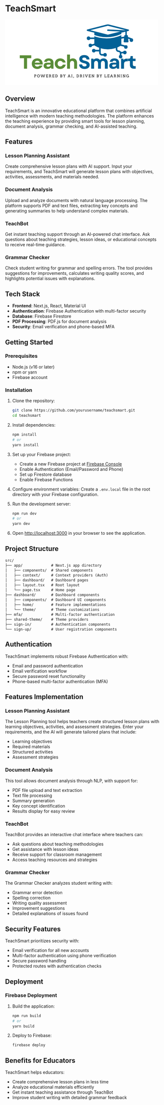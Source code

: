 # TeachSmart

![TeachSmart Logo](public/icon.png)

## Overview

TeachSmart is an innovative educational platform that combines artificial intelligence with modern teaching methodologies. The platform enhances the teaching experience by providing smart tools for lesson planning, document analysis, grammar checking, and AI-assisted teaching.

## Features

### Lesson Planning Assistant
Create comprehensive lesson plans with AI support. Input your requirements, and TeachSmart will generate lesson plans with objectives, activities, assessments, and materials needed.

### Document Analysis
Upload and analyze documents with natural language processing. The platform supports PDF and text files, extracting key concepts and generating summaries to help understand complex materials.

### TeachBot
Get instant teaching support through an AI-powered chat interface. Ask questions about teaching strategies, lesson ideas, or educational concepts to receive real-time guidance.

### Grammar Checker
Check student writing for grammar and spelling errors. The tool provides suggestions for improvements, calculates writing quality scores, and highlights potential issues with explanations.

## Tech Stack

- **Frontend**: Next.js, React, Material UI
- **Authentication**: Firebase Authentication with multi-factor security
- **Database**: Firebase Firestore
- **PDF Processing**: PDF.js for document analysis
- **Security**: Email verification and phone-based MFA

## Getting Started

### Prerequisites

- Node.js (v16 or later)
- npm or yarn
- Firebase account

### Installation

1. Clone the repository:
   ```bash
   git clone https://github.com/yourusername/teachsmart.git
   cd teachsmart
   ```

2. Install dependencies:
   ```bash
   npm install
   # or
   yarn install
   ```

3. Set up your Firebase project:
   - Create a new Firebase project at [Firebase Console](https://console.firebase.google.com/)
   - Enable Authentication (Email/Password and Phone)
   - Set up Firestore database
   - Enable Firebase Functions

4. Configure environment variables:
   Create a `.env.local` file in the root directory with your Firebase configuration.

5. Run the development server:
   ```bash
   npm run dev
   # or
   yarn dev
   ```

6. Open [http://localhost:3000](http://localhost:3000) in your browser to see the application.

## Project Structure

```
src/
├── app/             # Next.js app directory
│   ├── components/  # Shared components
│   ├── context/     # Context providers (Auth)
│   ├── dashboard/   # Dashboard pages
│   ├── layout.tsx   # Root layout
│   └── page.tsx     # Home page
├── dashboard/       # Dashboard components
│   ├── components/  # Dashboard UI components
│   ├── home/        # Feature implementations
│   └── theme/       # Theme customizations
├── mfa/             # Multi-factor authentication
├── shared-theme/    # Theme providers
├── sign-in/         # Authentication components
└── sign-up/         # User registration components
```

## Authentication

TeachSmart implements robust Firebase Authentication with:
- Email and password authentication
- Email verification workflow
- Secure password reset functionality
- Phone-based multi-factor authentication (MFA)

## Features Implementation

### Lesson Planning Assistant
The Lesson Planning tool helps teachers create structured lesson plans with learning objectives, activities, and assessment strategies. Enter your requirements, and the AI will generate tailored plans that include:
- Learning objectives
- Required materials
- Structured activities
- Assessment strategies

### Document Analysis
This tool allows document analysis through NLP, with support for:
- PDF file upload and text extraction
- Text file processing
- Summary generation
- Key concept identification
- Results display for easy review

### TeachBot
TeachBot provides an interactive chat interface where teachers can:
- Ask questions about teaching methodologies
- Get assistance with lesson ideas
- Receive support for classroom management
- Access teaching resources and strategies

### Grammar Checker
The Grammar Checker analyzes student writing with:
- Grammar error detection
- Spelling correction
- Writing quality assessment
- Improvement suggestions
- Detailed explanations of issues found

## Security Features

TeachSmart prioritizes security with:
- Email verification for all new accounts
- Multi-factor authentication using phone verification
- Secure password handling
- Protected routes with authentication checks

## Deployment

### Firebase Deployment

1. Build the application:
   ```bash
   npm run build
   # or
   yarn build
   ```

2. Deploy to Firebase:
   ```bash
   firebase deploy
   ```

## Benefits for Educators

TeachSmart helps educators:
- Create comprehensive lesson plans in less time
- Analyze educational materials efficiently
- Get instant teaching assistance through TeachBot
- Improve student writing with detailed grammar feedback